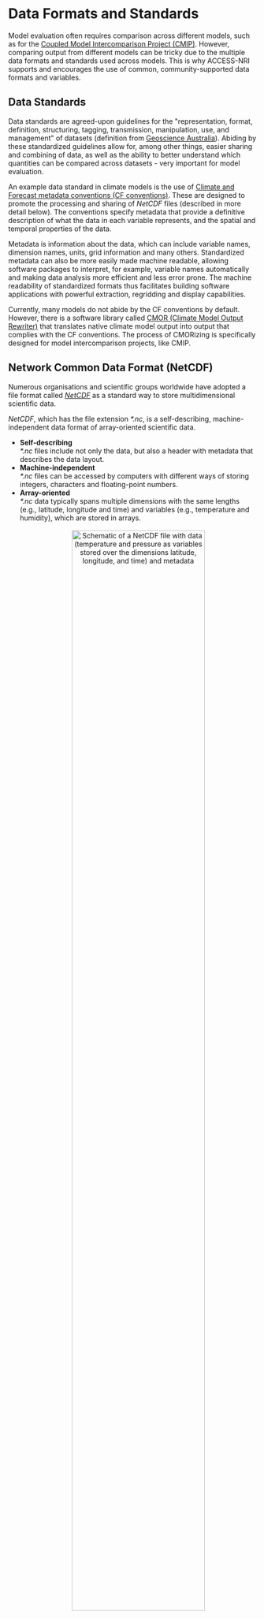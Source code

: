 # Data Formats and Standards

<!-- For this content, I have used a lot of text from this website: https://pro.arcgis.com/en/pro-app/latest/help/data/multidimensional/fundamentals-of-netcdf-data-storage.htm -->

Model evaluation often requires comparison across different models, such as for the [Coupled Model Intercomparison Project (CMIP)](https://wcrp-cmip.org). However, comparing output from different models can be tricky due to the multiple data formats and standards used across models. This is why ACCESS-NRI supports and encourages the use of common, community-supported data formats and variables.

## Data Standards
Data standards are agreed-upon guidelines for the "representation, format, definition, structuring, tagging, transmission, manipulation, use, and management" of datasets (definition from [Geoscience Australia](https://www.ga.gov.au/data-pubs/datastandards)). Abiding by these standardized guidelines allow for, among other things, easier sharing and combining of data, as well as the ability to better understand which quantities can be compared across datasets - very important for model evaluation.

An example data standard in climate models is the use of [Climate and Forecast metadata conventions (CF conventions)](https://cfconventions.org). These are designed to promote the processing and sharing of _NetCDF_ files (described in more detail below). The conventions specify metadata that provide a definitive description of what the data in each variable represents, and the spatial and temporal properties of the data. 

Metadata is information about the data, which can include variable names, dimension names, units, grid information and many others. Standardized metadata can also be more easily made machine readable, allowing software packages to interpret, for example, variable names automatically and making data analysis more efficient and less error prone. The machine readability of standardized formats thus facilitates building software applications with powerful extraction, regridding and display capabilities.

Currently, many models do not abide by the CF conventions by default. However, there is a software library called [CMOR (Climate Model Output Rewriter)](https://cmor.llnl.gov) that translates native climate model output into output that complies with the CF conventions. The process of CMORizing is specifically designed for model intercomparison projects, like CMIP.

## Network Common Data Format (NetCDF)

Numerous organisations and scientific groups worldwide have adopted a file format called [_NetCDF_](https://www.unidata.ucar.edu/software/netcdf/) as a standard way to store multidimensional scientific data.

<i>NetCDF</i>, which has the file extension <i>*.nc</i>, is a self-describing, machine-independent data format of array-oriented scientific data.

<ul>
<li><b>Self-describing</b>
    <br>
    <i>*.nc</i> files include not only the data, but also a header with metadata that describes the data layout.

<li><b>Machine-independent</b>
    <br>
    <i>*.nc</i> files can be accessed by computers with different ways of storing integers, characters and floating-point numbers.

<li><b>Array-oriented</b>
    <br>
    <i>*.nc</i> data typically spans multiple dimensions with the same lengths (e.g., latitude, longitude and time) and variables (e.g., temperature and humidity), which are stored in arrays.
    <br>
    <br>
    <div style="text-align: center;">
        <img src="../../../assets/model_evaluation/xarray2.png" alt="Schematic of a NetCDF file with data (temperature and pressure as variables stored over the dimensions latitude, longitude, and time) and metadata" title="xarray https://xarray.dev/" width="75%"/>
    </div>
</ul>

Data in a *NetCDF* file is stored in the form of arrays, where each *NetCDF* dimension has a name and a length. NetCDF variables and coordinates can also have a different number of dimensions.

For example, surface temperature variation over time at a fixed location would be stored as a one-dimensional array (with dimension *time*), whereas surface temperature that varies over a region at a fixed point in time would be stored as a two-dimensional array (with dimensions *longitude, latitude*). An example of three-dimensional (3D) data would be surface temperature varying with time over a region (with dimensions *longitude, latitude, time*), and four-dimensional (4D) data would be temperature varying with time over a region with varying altitude (with dimensions *longitude, latitude, altitude, time*).

## Loading NetCDF files

There are many ways of reading files, though a common way is via the Python package *xarray*. 
<br>
For more information, refer to a <a href="https://docs.xarray.dev/en/stable/getting-started-guide/quick-overview.html" target="_blank">quick overview of xarray</a> and <a href="https://tutorial.xarray.dev/intro.html" target="_blank">xarray tutorials</a>.

*xarray* is a python package avaliable through the conda environment on NCI. 
<br>
Hence, you can either use it directly (as shown below) or through the dataset capabilities of the [ACCESS-NRI Model Intake Catalog Tool](/model_evaluation/data/model_catalogs).

```
import xarray as xr
dataset = xr.open_dataset("example.nc")
dataset
```

<div style="text-align: center;">
     <img src="../../../assets/model_evaluation/netcdf_example.jpg" alt="Example of an actual NetCDF file with data (precipitation/rainfall over the dimensions latitude, longitude, and time) and metadata." title="Picture from https://pro.arcgis.com/en/pro-app/latest/help/data/multidimensional/fundamentals-of-netcdf-data-storage.htm" width="60%"/>
 </div>

## Other Data formats

NetCDF has been described in detail here as it is the most common format for climate data and then for comparison and optimizing evaluation workflows all data would be in the same format. [Observational data](/model_evaluation/data/observations) can come from different institutions and measured with various instruments. These institutions can manage their data for users other than climate researchers, therefore the data can come in other formats including plain text formats. This data can be [_CMORised_](#data-standards), for evaluation frameworks. Reach out on the [Hive Forum](https://forum.access-hive.org.au) for assistance and suggestions of any datasets that may be missing or could be useful.


<h6>References</h6>
<ul class="references">
    <li>
        <a href = "https://pro.arcgis.com/en/pro-app/latest/help/data/multidimensional/fundamentals-of-netcdf-data-storage.htm" target="_blank">https://pro.arcgis.com/en/pro-app/latest/help/data/multidimensional/fundamentals-of-netcdf-data-storage.htm</a>
    </li>